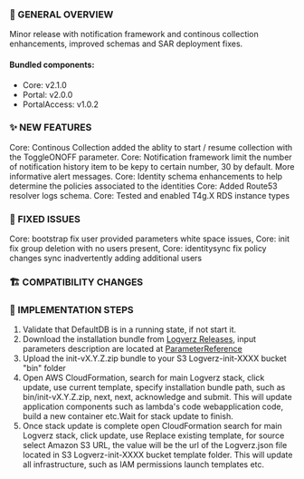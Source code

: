 ### 👀 GENERAL OVERVIEW
Minor release with notification framework and continous collection enhancements, improved schemas and SAR deployment fixes. 
####  Bundled components:
*  Core: v2.1.0
*  Portal: v2.0.0
*  PortalAccess: v1.0.2

### ✨ NEW FEATURES
Core: Continous Collection added the ablity to start / resume collection with the ToggleONOFF parameter.
Core: Notification framework limit the number of notification history item to be kepy to certain number, 30 by default. 
      More informative alert messages.
Core: Identity schema enhancements to help determine the policies associated to the identities
Core: Added Route53 resolver logs schema.
Core: Tested and enabled T4g.X RDS instance types


### 🐛 FIXED ISSUES
Core: bootstrap fix user provided parameters white space issues,
Core: init fix group deletion with no users present,
Core: identitysync fix policy changes sync inadvertently adding additional users


### 🏗️ COMPATIBILITY CHANGES


### 🚀 IMPLEMENTATION STEPS

1. Validate that DefaultDB is in a running state, if not start it. 
   <br />
2. Download the installation bundle from [Logverz Releases](https://github.com/logleads/LogverzReleases/releases), 
   input parameters description are located at [ParameterReference](https://docs.logverz.io/docs/Getting%20Started/ParameterReference)
   <br />
3. Upload the init-vX.Y.Z.zip bundle to your S3 Logverz-init-XXXX bucket "bin" folder
   <br />
4. Open AWS CloudFormation, search for main Logverz stack, click update, use current template, specify installation bundle path,
   such as bin/init-vX.Y.Z.zip, next, next, acknowledge and submit. This will update application components such as lambda's code 
   webapplication code, build a new container etc.Wait for stack update to finish. 
   <br />
5. Once stack update is complete open CloudFormation search for main Logverz stack, click update, use Replace existing template,
   for source select Amazon S3 URL, the value will be the url of the Logverz.json file located in S3 Logverz-init-XXXX bucket template folder.
   This will update all infrastructure, such as IAM permissions launch templates etc.